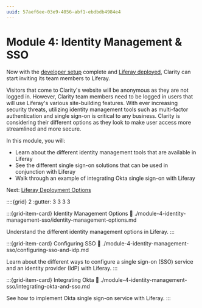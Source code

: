 ```yaml
---
uuid: 57aef6ee-03e9-4056-abf1-ebdbdb4984e4
---
```

# Module 4: Identity Management & SSO

Now with the [developer setup](./module-2-developer-setup.md) complete and [Liferay deployed](./module-3-deploying-liferay.md), Clarity can start inviting its team members to Liferay.

Visitors that come to Clarity's website will be anonymous as they are not logged in. However, Clarity team members need to be logged in users that will use Liferay's various site-building features. With ever increasing security threats, utilizing identity management tools such as multi-factor authentication and single sign-on is critical to any business. Clarity is considering their different options as they look to make user access more streamlined and more secure.

In this module, you will:

* Learn about the different identity management tools that are available in Liferay
* See the different single sign-on solutions that can be used in conjunction with Liferay
* Walk through an example of integrating Okta single sign-on with Liferay

Next: [Liferay Deployment Options](./module-4-identity-management-sso/identity-management-options.md)

::::{grid} 2
:gutter: 3 3 3 3

:::{grid-item-card}  Identity Management Options
:link: ./module-4-identity-management-sso/identity-management-options.md

Understand the different identity management options in Liferay.
:::

:::{grid-item-card}  Configuring SSO
:link: ./module-4-identity-management-sso/configuring-sso-and-idp.md

Learn about the different ways to configure a single sign-on (SSO) service and an identity provider (IdP) with Liferay.
:::

:::{grid-item-card}  Integrating Okta
:link: ./module-4-identity-management-sso/integrating-okta-and-sso.md

See how to implement Okta single sign-on service with Liferay.
:::
